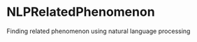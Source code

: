 NLPRelatedPhenomenon
====================

Finding related phenomenon using natural language processing
